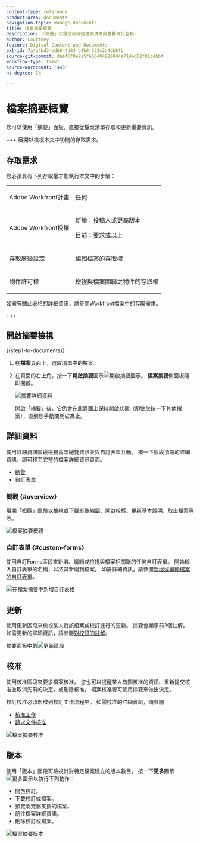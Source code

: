 ```yaml
---
content-type: reference
product-area: documents
navigation-topic: manage-documents
title: 檔案摘要概覽
description: 「摘要」可讓您直接從檔案清單與重要資訊互動。
author: Courtney
feature: Digital Content and Documents
exl-id: 7a4a4bd3-ad60-4d84-b4b0-332c2a4eb8fb
source-git-commit: daa46f0e2a5f656d048260d4a714ed02f01cdbbf
workflow-type: tm+mt
source-wordcount: '443'
ht-degree: 2%

---
```


# 檔案摘要概覽

<!--Audited: April, 2024-->

您可以使用「摘要」面板，直接從檔案清單存取和更新重要資訊。


+++ 展開以檢視本文中功能的存取需求。


## 存取需求

您必須具有下列存取權才能執行本文中的步驟：

<table style="table-layout:auto"> 
 <col> 
 </col> 
 <col> 
 </col> 
 <tbody> 
  <tr> 
   <td role="rowheader">Adobe Workfront計畫</td> 
   <td> <p> 任何</p> </td> 
  </tr> 
  <tr> 
   <td role="rowheader">Adobe Workfront授權</td> 
   <td> <p>新增：投稿人或更高版本</p> 
   <p>目前：要求或以上</p>
   </td> 
  </tr> 
  <tr data-mc-conditions=""> 
   <td role="rowheader">存取層級設定</td> 
   <td> <p>編輯檔案的存取權</p>  </td> 
  </tr> 
  <tr data-mc-conditions=""> 
   <td role="rowheader">物件許可權</td> 
   <td> <p>檢視與檔案關聯之物件的存取權</p> </td> 
  </tr> 
 </tbody> 
</table>

如需有關此表格的詳細資訊，請參閱Workfront檔案中的[存取需求](/help/quicksilver/administration-and-setup/add-users/access-levels-and-object-permissions/access-level-requirements-in-documentation.md)。

+++

## 開啟摘要檢視

{{step1-to-documents}}

1. 在&#x200B;**檔案**&#x200B;頁面上，選取清單中的檔案。

1. 在頁面的右上角，按一下&#x200B;**開啟摘要**&#x200B;圖示![開啟摘要圖示](assets/qs-summary-in-new-toolbar-small.png)。 **檔案摘要**&#x200B;側面板隨即開啟。

   ![摘要詳細資料](assets/document-summary-panel.png)

   開啟「摘要」後，它仍會在此頁面上保持開啟狀態（即使您按一下其他檔案），直到您手動關閉它為止。


## 詳細資料

使用詳細資訊區段檢視高階總覽資訊並與自訂表單互動。 按一下區段頂端的詳細資訊，即可移至完整的檔案詳細資訊頁面。

* [總覽](#overview)
* [自訂表單](#custom-forms)

### 概觀 {#overview}

展開「概觀」區段以檢視或下載影像縮圖、開啟校樣、更新基本說明、取出檔案等等。

![檔案摘要概觀](assets/details-section.png)

### 自訂表單 {#custom-forms}

使用自訂Forms區段來新增、編輯或檢視與檔案相關聯的任何自訂表單。 開始輸入自訂表單的名稱，以將其新增到檔案。 如需詳細資訊，請參閱[新增或編輯檔案的自訂表單](../../documents/managing-documents/add-custom-form-documents.md)。

![在檔案摘要中新增自訂表格](assets/custom-forms-section.png)

## 更新

使用更新區段來檢視某人對該檔案或校訂進行的更新。 摘要會顯示前2個註解。 如需更新的詳細資訊，請參閱[對校訂的註解](../../review-and-approve-work/proofing/reviewing-proofs-within-workfront/comment-on-a-proof/comment-on-proof.md)。

摘要面板中的![更新區段](assets/updates-section.png)

## 核准

使用核准區段來要求檔案核准。 您也可以提醒某人有關核准的資訊、重新提交核准並取消先前的決定，或刪除核准。 檔案核准者可使用摘要來做出決定。

校訂核准必須新增到校訂工作流程中。 如需核准的詳細資訊，請參閱

* [核准工作](../../review-and-approve-work/manage-approvals/approving-work.md)
* [請求文件核准](../../review-and-approve-work/manage-approvals/request-document-approvals.md)

![檔案摘要核准](assets/approvals-section.png)

## 版本

使用「版本」區段可檢視針對特定檔案建立的版本數目。 按一下&#x200B;**更多**&#x200B;圖示![更多圖示](assets/more-icon.png)以執行下列動作：

* 開啟校訂。
* 下載校訂或檔案。
* 預覽瀏覽器支援的檔案。
* 前往檔案詳細資訊。
* 刪除校訂或檔案。

![檔案摘要版本](assets/versions-section.png)
